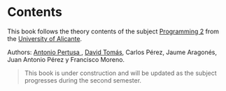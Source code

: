 # Contents

This book follows the theory contents of the subject <a href="http://www.dlsi.ua.es/asignaturas/p2">Programming 2</a> from the <a href="http://www.ua.es">University of Alicante</a>.

Authors: <a href="http://www.dlsi.ua.es/~pertusa">Antonio Pertusa </a>, <a href="http://www.dlsi.ua.es/~dtomas">David Tomás</a>, Carlos Pérez, Jaume Aragonés, Juan Antonio Pérez y Francisco Moreno.

> This book is under construction and will be updated as the subject progresses during the second semester. 
